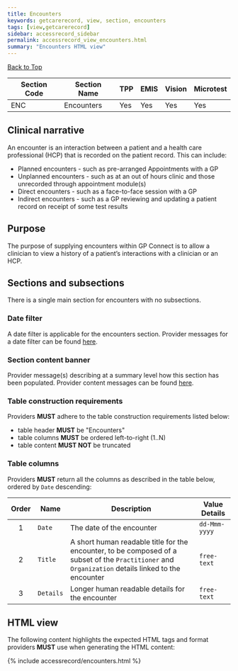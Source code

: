 ```yaml
---
title: Encounters
keywords: getcarerecord, view, section, encounters
tags: [view,getcarerecord]
sidebar: accessrecord_sidebar
permalink: accessrecord_view_encounters.html
summary: "Encounters HTML view"
---
```

<a href="#" class="back-to-top">Back to Top</a>

| Section Code | Section Name | TPP | EMIS | Vision | Microtest |
| ------------ | ------------ |-----|------|------|-----------|
| ENC | Encounters | Yes | Yes | Yes | Yes |


## Clinical narrative ##

An encounter is an interaction between a patient and a health care professional (HCP) that is recorded on the patient record. This can include:

- Planned encounters - such as pre-arranged Appointments with a GP
- Unplanned encounters - such as at an out of hours clinic and those unrecorded through appointment module(s)
- Direct encounters - such as a face-to-face session with a GP
- Indirect encounters - such as a GP reviewing and updating a patient record on receipt of some test results


## Purpose ##

The purpose of supplying encounters within GP Connect is to allow a clinician to view a history of a patient’s interactions with a clinician or an HCP.

## Sections and subsections ##

There is a single main section for encounters with no subsections.

### Date filter ###

A date filter is applicable for the encounters section. Provider messages for a date filter can be found [here](accessrecord_provider_variance.html#date-banner-message).

### Section content banner ###

Provider message(s) describing at a summary level how this section has been populated. Provider content messages can be found [here](accessrecord_provider_variance.html#encounters).

### Table construction requirements ###

Providers **MUST** adhere to the table construction requirements listed below:

- table header **MUST** be "Encounters"
- table columns **MUST** be ordered left-to-right (1..N)
- table content **MUST NOT** be truncated

### Table columns ###

Providers **MUST** return all the columns as described in the table below, ordered by `Date` descending:

| Order | Name | Description | Value Details |
| ----- | ---- | ----------- | ------------- |
| <center>1</center> | `Date` <i class="fa fa-sort-desc" aria-hidden="true">| The date of the encounter | `dd-Mmm-yyyy` |
| <center>2</center> | `Title`| A short human readable title for the encounter, to be composed of a subset of the `Practitioner` and `Organization` details linked to the encounter| `free-text` |
| <center>3</center> | `Details` | Longer human readable details for the encounter | `free-text` |


## HTML view ##

The following content highlights the expected HTML tags and format providers **MUST** use when generating the HTML content:

{% include accessrecord/encounters.html %}

